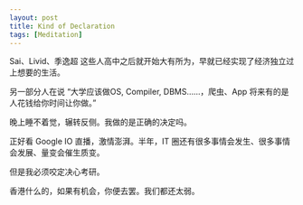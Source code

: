 ```yaml
---
layout: post
title: Kind of Declaration
tags: [Meditation]
---
```


Sai、Livid、季逸超 这些人高中之后就开始大有所为，早就已经实现了经济独立过上想要的生活。

另一部分人在说 “大学应该做OS, Compiler, DBMS……，爬虫、App 将来有的是人花钱给你时间让你做。”

晚上睡不着觉，辗转反侧。我做的是正确的决定吗。

正好看 Google IO 直播，激情澎湃。半年，IT 圈还有很多事情会发生、很多事情会发展、量变会催生质变。

但是我必须咬定决心考研。

香港什么的，如果有机会，你便去罢。我们都还太弱。

